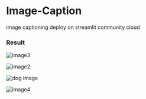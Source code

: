 # Image-Caption
image captioning deploy on streamlit community cloud


### Result

![image3](https://github.com/saurabhkhadsang/Image-Caption/assets/84808913/e3a69215-8b7b-4ef3-a301-a523c1c6d107)


![image2](https://github.com/saurabhkhadsang/Image-Caption/assets/84808913/92a56f24-05fb-4bc6-bcf1-481c657ce79e)

![dog image](https://github.com/saurabhkhadsang/Image-Caption/assets/84808913/dc6ab9ea-311d-4dc5-a3c3-3ea6b90f972e)

![image4](https://github.com/saurabhkhadsang/Image-Caption/assets/84808913/b2066254-f7f7-46fa-ba74-56babb8ba679)
